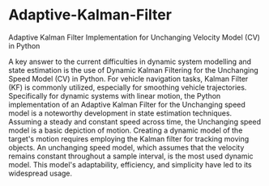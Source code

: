 # Adaptive-Kalman-Filter
Adaptive Kalman Filter Implementation for Unchanging Velocity Model (CV) in Python

A key answer to the current difficulties in dynamic system modelling and state estimation is the use of Dynamic Kalman Filtering for the Unchanging Speed Model (CV) in Python. For vehicle navigation tasks, Kalman Filter (KF) is commonly utilized, especially for smoothing vehicle trajectories. Specifically for dynamic systems with linear motion, the Python implementation of an Adaptive Kalman Filter for the Unchanging speed model is a noteworthy development in state estimation techniques. Assuming a steady and constant speed across time, the Unchanging speed model is a basic depiction of motion. Creating a dynamic model of the target's motion requires employing the Kalman filter for tracking moving objects. An unchanging speed model, which assumes that the velocity remains constant throughout a sample interval, is the most used dynamic model. This model's adaptability, efficiency, and simplicity have led to its widespread usage. 
